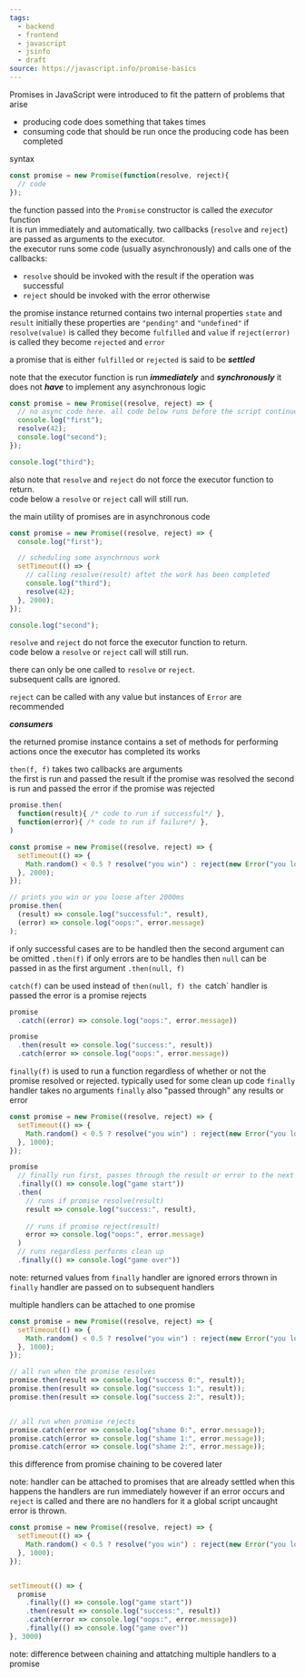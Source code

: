 ```yaml
---
tags:
  - backend
  - frontend
  - javascript
  - jsinfo
  - draft
source: https://javascript.info/promise-basics
---
```

Promises in JavaScript were introduced to fit the pattern of problems that arise
- producing code does something that takes times
- consuming code that should be run once the producing code has been completed

syntax

```javascript
const promise = new Promise(function(resolve, reject){
  // code
});
```

the function passed into the `Promise` constructor is called the *executor* function  
it is run immediately and automatically.
two callbacks (`resolve` and `reject`) are passed as arguments to the executor.  
the executor runs some code (usually asynchronously) and calls one of the callbacks:
- `resolve` should be invoked with the result if the operation was successful
- `reject` should be invoked with the error otherwise 

the promise instance returned contains two internal properties `state` and `result`
initially these properties are `"pending"` and `"undefined"`
if `resolve(value)` is called they become `fulfilled` and `value`
if `reject(error)` is called they become `rejected` and `error`

a promise that is either `fulfilled` or `rejected` is said to be ***settled***

note that the executor function is run ***immediately*** and ***synchronously***
it does not ***have*** to implement any asynchronous logic 

```javascript
const promise = new Promise((resolve, reject) => {
  // no async code here. all code below runs before the script continues
  console.log("first");
  resolve(42);
  console.log("second");
});

console.log("third");
```

also note that `resolve` and `reject` do not force the executor function to return.  
code below a `resolve` or `reject` call will still run.  


the main utility of promises are in asynchronous code

```javascript
const promise = new Promise((resolve, reject) => {
  console.log("first");

  // scheduling some asynchrnous work
  setTimeout(() => {
    // calling resolve(result) aftet the work has been completed
    console.log("third");
    resolve(42);
  }, 2000);
});

console.log("second");
```

`resolve` and `reject` do not force the executor function to return.  
code below a `resolve` or `reject` call will still run.  

there can only be one called to `resolve` or `reject`.  
subsequent calls are ignored.  

`reject` can be called with any value but instances of `Error` are recommended


***consumers***

the returned promise instance contains a set of methods for performing actions once the executor has completed its works

`then(f, f)` takes two callbacks are arguments  
the first is run and passed the result if the promise was resolved 
the second is run and passed the error if the promise was rejected 

```javascript
promise.then(
  function(result){ /* code to run if successful*/ },
  function(error){ /* code to run if failure*/ },
)
```


```javascript
const promise = new Promise((resolve, reject) => {
  setTimeout(() => {
    Math.random() < 0.5 ? resolve("you win") : reject(new Error("you loose"))
  }, 2000);
});

// prints you win or you loose after 2000ms
promise.then(
  (result) => console.log("successful:", result),
  (error) => console.log("oops:", error.message)
);
```

if only successful cases are to be handled then the second argument can be omitted `.then(f)`
if only errors are to be handles then `null` can be passed in as the first argument `.then(null, f)`

`catch(f)` can be used instead of `then(null, f)
the `catch` handler is passed the error is a promise rejects

```javascript
promise
  .catch((error) => console.log("oops:", error.message))
```

```javascript
promise
  .then(result => console.log("success:", result))
  .catch(error => console.log("oops:", error.message))
```

`finally(f)` is used to run a function regardless of whether or not the promise resolved or rejected.
typically used for some clean up code
`finally` handler takes no arguments 
`finally` also "passed through" any results or error

```javascript
const promise = new Promise((resolve, reject) => {
  setTimeout(() => {
    Math.random() < 0.5 ? resolve("you win") : reject(new Error("you loose"))
  }, 1000);
});

promise
  // finally run first, passes through the result or error to the next
  .finally(() => console.log("game start"))
  .then(
    // runs if promise resolve(result)
    result => console.log("success:", result),
  
    // runs if promise reject(result)
    error => console.log("oops:", error.message)
  )
  // runs regardless performs clean up
  .finally(() => console.log("game over"))
```

note:
  returned values from `finally` handler are ignored
  errors thrown in `finally` handler are passed on to subsequent handlers

multiple handlers can be attached to one promise

```javascript
const promise = new Promise((resolve, reject) => {
  setTimeout(() => {
    Math.random() < 0.5 ? resolve("you win") : reject(new Error("you loose"))
  }, 1000);
});

// all run when the promise resolves
promise.then(result => console.log("success 0:", result));
promise.then(result => console.log("success 1:", result));
promise.then(result => console.log("success 2:", result));


// all run when promise rejects
promise.catch(error => console.log("shame 0:", error.message));
promise.catch(error => console.log("shame 1:", error.message));
promise.catch(error => console.log("shame 2:", error.message));
```

this difference from promise chaining to be covered later

note:
  handler can be attached to promises that are already settled 
  when this happens the handlers are run immediately
  however if an error occurs and `reject` is called and there are no handlers for it a global script uncaught error is thrown.

```javascript
const promise = new Promise((resolve, reject) => {
  setTimeout(() => {
    Math.random() < 0.5 ? resolve("you win") : reject(new Error("you loose"))
  }, 1000);
});


setTimeout(() => {
  promise
    .finally(() => console.log("game start"))
    .then(result => console.log("success:", result))
    .catch(error => console.log("oops:", error.message))
    .finally(() => console.log("game over"))
}, 3000)
```



note:
  difference between chaining and attatching multiple handlers to a promise
